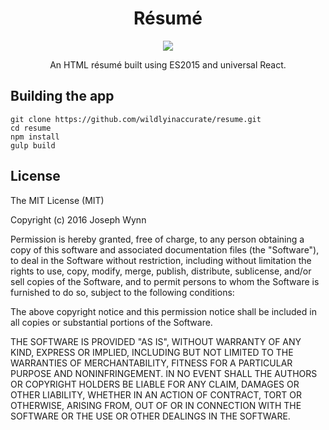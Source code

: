 <h1 align="center">Résumé</h1>

<p align="center">
    <a href="https://travis-ci.org/wildlyinaccurate/resume">
        <img src="https://travis-ci.org/wildlyinaccurate/resume.svg?branch=master">
    </a>
</p>

<p align="center">
    An HTML résumé built using ES2015 and universal React.
</p>

## Building the app

```
git clone https://github.com/wildlyinaccurate/resume.git
cd resume
npm install
gulp build
```

## License

The MIT License (MIT)

Copyright (c) 2016 Joseph Wynn

Permission is hereby granted, free of charge, to any person obtaining a copy
of this software and associated documentation files (the "Software"), to deal
in the Software without restriction, including without limitation the rights
to use, copy, modify, merge, publish, distribute, sublicense, and/or sell
copies of the Software, and to permit persons to whom the Software is
furnished to do so, subject to the following conditions:

The above copyright notice and this permission notice shall be included in all
copies or substantial portions of the Software.

THE SOFTWARE IS PROVIDED "AS IS", WITHOUT WARRANTY OF ANY KIND, EXPRESS OR
IMPLIED, INCLUDING BUT NOT LIMITED TO THE WARRANTIES OF MERCHANTABILITY,
FITNESS FOR A PARTICULAR PURPOSE AND NONINFRINGEMENT. IN NO EVENT SHALL THE
AUTHORS OR COPYRIGHT HOLDERS BE LIABLE FOR ANY CLAIM, DAMAGES OR OTHER
LIABILITY, WHETHER IN AN ACTION OF CONTRACT, TORT OR OTHERWISE, ARISING FROM,
OUT OF OR IN CONNECTION WITH THE SOFTWARE OR THE USE OR OTHER DEALINGS IN THE
SOFTWARE.
